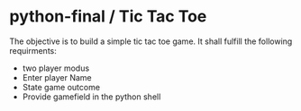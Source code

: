 # python-final / Tic Tac Toe

The objective is to build a simple tic tac toe game. It shall fulfill the following requirments: 
- two player modus 
- Enter player Name 
- State game outcome
- Provide gamefield in the python shell
